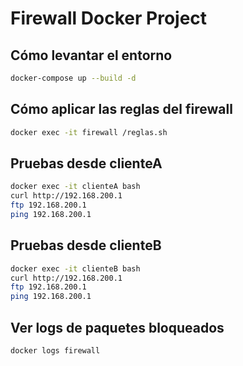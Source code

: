 # Firewall Docker Project

## Cómo levantar el entorno

```bash
docker-compose up --build -d
```

## Cómo aplicar las reglas del firewall

```bash
docker exec -it firewall /reglas.sh
```

## Pruebas desde clienteA

```bash
docker exec -it clienteA bash
curl http://192.168.200.1
ftp 192.168.200.1
ping 192.168.200.1
```

## Pruebas desde clienteB

```bash
docker exec -it clienteB bash
curl http://192.168.200.1
ftp 192.168.200.1
ping 192.168.200.1
```

## Ver logs de paquetes bloqueados

```bash
docker logs firewall
```
